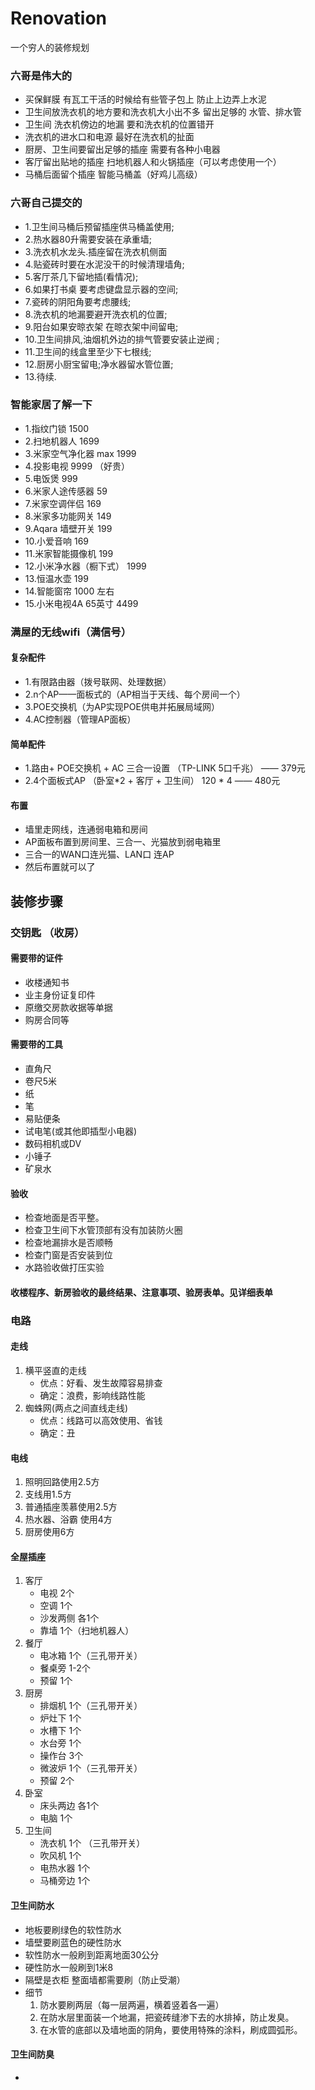 # Renovation
一个穷人的装修规划

### 六哥是伟大的
- 买保鲜膜 有瓦工干活的时候给有些管子包上 防止上边弄上水泥
- 卫生间放洗衣机的地方要和洗衣机大小出不多 留出足够的 水管、排水管
- 卫生间 洗衣机傍边的地漏 要和洗衣机的位置错开
- 洗衣机的进水口和电源 最好在洗衣机的扯面
- 厨房、卫生间要留出足够的插座 需要有各种小电器
- 客厅留出贴地的插座 扫地机器人和火锅插座（可以考虑使用一个）
- 马桶后面留个插座 智能马桶盖（好鸡儿高级）

### 六哥自己提交的
- 1.卫生间马桶后预留插座供马桶盖使用;
- 2.热水器80升需要安装在承重墙;
- 3.洗衣机水龙头.插座留在洗衣机侧面
- 4.贴瓷砖时要在水泥没干的时候清理墙角;
- 5.客厅茶几下留地插(看情况);
- 6.如果打书桌 要考虑键盘显示器的空间;
- 7.瓷砖的阴阳角要考虑腰线;
- 8.洗衣机的地漏要避开洗衣机的位置;
- 9.阳台如果安晾衣架 在晾衣架中间留电;
- 10.卫生间排风,油烟机外边的排气管要安装止逆阀 ;
- 11.卫生间的线盒里至少下七根线;
- 12.厨房小厨宝留电;净水器留水管位置;
- 13.待续.

### 智能家居了解一下
- 1.指纹门锁  1500
- 2.扫地机器人  1699
- 3.米家空气净化器 max 1999
- 4.投影电视 9999 （好贵）
- 5.电饭煲 999
- 6.米家人途传感器 59
- 7.米家空调伴侣  169
- 8.米家多功能网关  149
- 9.Aqara 墙壁开关  199
- 10.小爱音响 169
- 11.米家智能摄像机 199
- 12.小米净水器（橱下式） 1999
- 13.恒温水壶 199
- 14.智能窗帘 1000 左右
- 15.小米电视4A 65英寸  4499


### 满屋的无线wifi（满信号）

#### 复杂配件

- 1.有限路由器（拨号联网、处理数据）
- 2.n个AP——面板式的（AP相当于天线、每个房间一个）
- 3.POE交换机（为AP实现POE供电并拓展局域网）
- 4.AC控制器（管理AP面板）

#### 简单配件

- 1.路由+ POE交换机 + AC 三合一设置  （TP-LINK 5口千兆） —— 379元  
- 2.4个面板式AP  （卧室*2 + 客厅 + 卫生间）  120 * 4   —— 480元

#### 布置

- 墙里走网线，连通弱电箱和房间
- AP面板布置到房间里、三合一、光猫放到弱电箱里
- 三合一的WAN口连光猫、LAN口 连AP
- 然后布置就可以了


## 装修步骤

### 交钥匙 （收房）

#### 需要带的证件

- 收楼通知书
- 业主身份证复印件
- 原缴交房款收据等单据
- 购房合同等

#### 需要带的工具

- 直角尺
- 卷尺5米
- 纸
- 笔
- 易贴便条
- 试电笔(或其他即插型小电器)
- 数码相机或DV
- 小锤子
- 矿泉水

#### 验收

- 检查地面是否平整。
- 检查卫生间下水管顶部有没有加装防火圈
- 检查地漏排水是否顺畅
- 检查门窗是否安装到位
- 水路验收做打压实验

#### 收楼程序、新房验收的最终结果、注意事项、验房表单。见详细表单


### 电路

#### 走线

1. 横平竖直的走线
    - 优点：好看、发生故障容易排查
    - 确定：浪费，影响线路性能
2. 蜘蛛网(两点之间直线走线)
    - 优点：线路可以高效使用、省钱
    - 确定：丑

#### 电线

1. 照明回路使用2.5方
2. 支线用1.5方
3. 普通插座羡慕使用2.5方
4. 热水器、浴霸 使用4方
5. 厨房使用6方

#### 全屋插座

1. 客厅
   - 电视 2个
   - 空调 1个
   - 沙发两侧 各1个
   - 靠墙 1个（扫地机器人）
2. 餐厅
   - 电冰箱 1个（三孔带开关）
   - 餐桌旁 1-2个
   - 预留 1个
3. 厨房
   - 排烟机 1个（三孔带开关）
   - 炉灶下 1个
   - 水槽下 1个
   - 水台旁 1个
   - 操作台 3个
   - 微波炉 1个（三孔带开关）
   - 预留 2个
4. 卧室
   - 床头两边 各1个
   - 电脑 1个
5. 卫生间
   - 洗衣机 1个 （三孔带开关）
   - 吹风机 1个
   - 电热水器 1个
   - 马桶旁边 1个

#### 卫生间防水

- 地板要刷绿色的软性防水
- 墙壁要刷蓝色的硬性防水
- 软性防水一般刷到距离地面30公分
- 硬性防水一般刷到1米8
- 隔壁是衣柜 整面墙都需要刷（防止受潮）
- 细节
   1. 防水要刷两层（每一层两遍，横着竖着各一遍）
   2. 在防水层里面装一个地漏，把瓷砖缝渗下去的水排掉，防止发臭。
   3. 在水管的底部以及墙地面的阴角，要使用特殊的涂料，刷成圆弧形。

#### 卫生间防臭

- 


  
